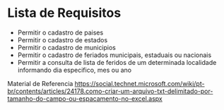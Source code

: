# Lista de Requisitos

* Permitir o cadastro de paises
* Permitir o cadastro de estados
* Permitir o cadastro de municipios
* Permitir o cadastro de feriados municipais, estaduais ou nacionais
* Permitir a consulta de lista de feridos de um determinada localidade informando dia especifico, mes ou ano

Material de Referencia https://social.technet.microsoft.com/wiki/pt-br/contents/articles/24178.como-criar-um-arquivo-txt-delimitado-por-tamanho-do-campo-ou-espacamento-no-excel.aspx
